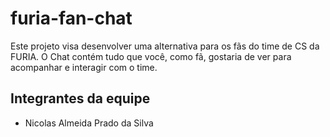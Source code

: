 # furia-fan-chat

Este projeto visa desenvolver uma alternativa para os fãs do time de CS da FURIA. O Chat contém tudo que você, como fã, gostaria de ver para acompanhar e interagir com o time.

## Integrantes da equipe

* Nicolas Almeida Prado da Silva
